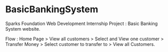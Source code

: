 # BasicBankingSystem
Sparks Foundation Web Development Internship Project : Basic Banking System website. 

Flow : Home Page > View all customers > Select and View one customer > Transfer Money > Select customer to transfer to > View all Customers.
